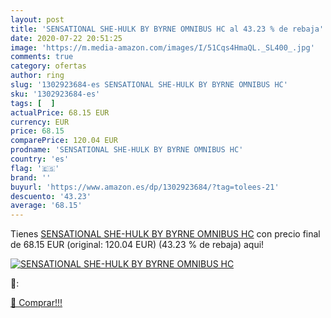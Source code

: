 ```yaml
---
layout: post
title: 'SENSATIONAL SHE-HULK BY BYRNE OMNIBUS HC al 43.23 % de rebaja'
date: 2020-07-22 20:51:25
image: 'https://m.media-amazon.com/images/I/51Cqs4HmaQL._SL400_.jpg'
comments: true
category: ofertas
author: ring
slug: '1302923684-es SENSATIONAL SHE-HULK BY BYRNE OMNIBUS HC'
sku: '1302923684-es'
tags: [  ]
actualPrice: 68.15 EUR
currency: EUR
price: 68.15
comparePrice: 120.04 EUR
prodname: 'SENSATIONAL SHE-HULK BY BYRNE OMNIBUS HC'
country: 'es'
flag: '🇪🇸'
brand: ''
buyurl: 'https://www.amazon.es/dp/1302923684/?tag=tolees-21'
descuento: '43.23'
average: '68.15'
---
```


Tienes [SENSATIONAL SHE-HULK BY BYRNE OMNIBUS HC](https://www.amazon.es/dp/1302923684/?tag=tolees-21) con precio final de  68.15 EUR (original: 120.04 EUR) (43.23 %  de rebaja) aqui!

[![SENSATIONAL SHE-HULK BY BYRNE OMNIBUS HC](https://m.media-amazon.com/images/I/51Cqs4HmaQL._SL400_.jpg)](https://www.amazon.es/dp/1302923684/?tag=tolees-21)

🔎:


[🛒 Comprar!!!](https://www.amazon.es/dp/1302923684/?tag=tolees-21)
